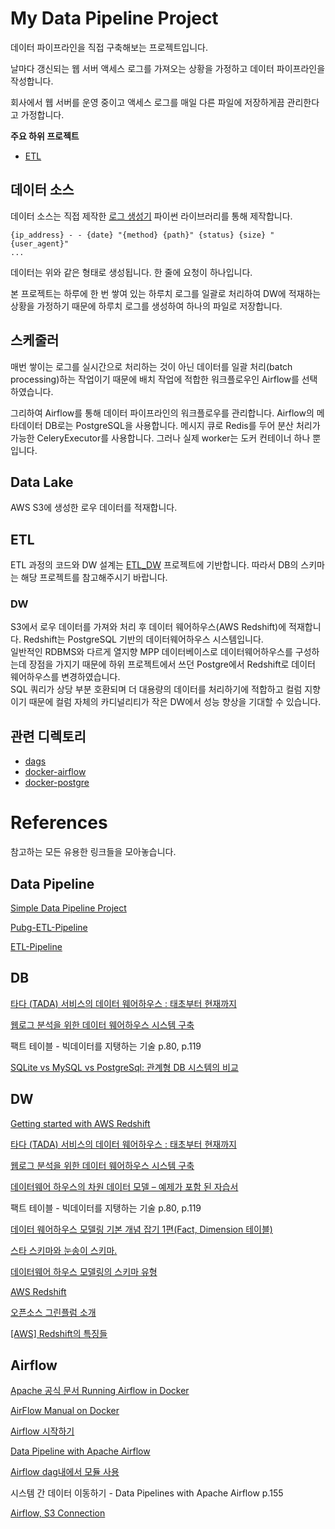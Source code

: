 # My Data Pipeline Project
데이터 파이프라인을 직접 구축해보는 프로젝트입니다.

날마다 갱신되는 웹 서버 액세스 로그를 가져오는 상황을 가정하고 데이터 파이프라인을 작성합니다.

회사에서 웹 서버를 운영 중이고 액세스 로그를 매일 다른 파일에 저장하게끔 관리한다고 가정합니다. 

**주요 하위 프로젝트**
- [ETL](https://github.com/yangju0411/etl_dw)

## 데이터 소스
데이터 소스는 직접 제작한 [로그 생성기](https://github.com/yangju0411/log_generator) 파이썬 라이브러리를 통해 제작합니다.

```
{ip_address} - - {date} "{method} {path}" {status} {size} "{user_agent}"
...
```
데이터는 위와 같은 형태로 생성됩니다. 한 줄에 요청이 하나입니다.

본 프로젝트는 하루에 한 번 쌓여 있는 하루치 로그를 일괄로 처리하여 DW에 적재하는 상황을 가정하기 때문에 하루치 로그를 생성하여 하나의 파일로 저장합니다.

## 스케줄러
매번 쌓이는 로그를 실시간으로 처리하는 것이 아닌 데이터를 일괄 처리(batch processing)하는 작업이기 때문에 배치 작업에 적합한 워크플로우인 Airflow를 선택하였습니다. 

그리하여 Airflow를 통해 데이터 파이프라인의 워크플로우를 관리합니다. Airflow의 메타데이터 DB로는 PostgreSQL을 사용합니다. 메시지 큐로 Redis를 두어 분산 처리가 가능한 CeleryExecutor를 사용합니다. 그러나 실제 worker는 도커 컨테이너 하나 뿐입니다.


## Data Lake
AWS S3에 생성한 로우 데이터를 적재합니다. 

## ETL
ETL 과정의 코드와 DW 설계는 [ETL_DW](https://github.com/yangju0411/etl_dw) 프로젝트에 기반합니다. 따라서 DB의 스키마는 해당 프로젝트를 참고해주시기 바랍니다.

### DW
S3에서 로우 데이터를 가져와 처리 후 데이터 웨어하우스(AWS Redshift)에 적재합니다. 
Redshift는 PostgreSQL 기반의 데이터웨어하우스 시스템입니다.<br>
일반적인 RDBMS와 다르게 열지향 MPP 데이터베이스로 데이터웨어하우스를 구성하는데 장점을 가지기 때문에 하위 프로젝트에서 쓰던 Postgre에서 Redshift로 데이터 웨어하우스를 변경하였습니다.<br>
SQL 쿼리가 상당 부분 호환되며 더 대용량의 데이터를 처리하기에 적합하고 컬럼 지향이기 때문에 컬럼 자체의 카디널리티가 작은 DW에서 성능 향상을 기대할 수 있습니다.


## 관련 디렉토리
- [dags](/docker_airflow/dags/)
- [docker-airflow](/docker_airflow/)
- [docker-postgre](/docker_postgre/)

# References
참고하는 모든 유용한 링크들을 모아놓습니다.

## Data Pipeline
[Simple Data Pipeline Project](https://github.com/yansfil/grab-data-world)

[Pubg-ETL-Pipeline](https://github.com/danielgyu/Pubg-ETL-Pipeline)

[ETL-Pipeline](https://github.com/renatootescu/ETL-pipeline)

## DB
[타다 (TADA) 서비스의 데이터 웨어하우스 : 태초부터 현재까지](https://speakerdeck.com/vcnc/tada-tada-seobiseuyi-deiteo-weeohauseu-taecobuteo-hyeonjaeggaji?slide=29)

[웹로그 분석을 위한 데이터 웨어하우스 시스템 구축](http://koreascience.kr/article/CFKO201035751420664.page?&lang=ko)

팩트 테이블 - 빅데이터를 지탱하는 기술 p.80, p.119

[SQLite vs MySQL vs PostgreSql: 관계형 DB 시스템의 비교](https://smoh.tistory.com/370)

## DW
[Getting started with AWS Redshift](https://docs.aws.amazon.com/redshift/latest/gsg/getting-started.html)

[타다 (TADA) 서비스의 데이터 웨어하우스 : 태초부터 현재까지](https://speakerdeck.com/vcnc/tada-tada-seobiseuyi-deiteo-weeohauseu-taecobuteo-hyeonjaeggaji?slide=29)

[웹로그 분석을 위한 데이터 웨어하우스 시스템 구축](http://koreascience.kr/article/CFKO201035751420664.page?&lang=ko)

[데이터웨어 하우스의 차원 데이터 모델 – 예제가 포함 된 자습서](https://ko.myservername.com/dimensional-data-model-data-warehouse-tutorial-with-examples)

팩트 테이블 - 빅데이터를 지탱하는 기술 p.80, p.119

[데이터 웨어하우스 모델링 기본 개념 잡기 1편(Fact, Dimension 테이블)](https://datalibrary.tistory.com/43)

[스타 스키마와 눈송이 스키마.](https://snowturtle93.github.io/posts/%EC%8A%A4%ED%83%80-%EC%8A%A4%ED%82%A4%EB%A7%88%EC%99%80-%EB%88%88%EC%86%A1%EC%9D%B4-%EC%8A%A4%ED%82%A4%EB%A7%88/)

[데이터웨어 하우스 모델링의 스키마 유형](https://ko.myservername.com/schema-types-data-warehouse-modeling-star-snowflake-schema)

[AWS Redshift](https://mktg-apac.s3-ap-southeast-1.amazonaws.com/AWS+Summit+Online+Korea/Track5_Session5_Data+Lake+%ED%99%98%EA%B2%BD%EC%97%90%EC%84%9C+Amazon+Redshift+Spectrum%EC%9D%84+%EC%9D%B4%EC%9A%A9%ED%95%9C+%EB%8C%80%EB%9F%89+%EB%8D%B0%EC%9D%B4%ED%84%B0+%ED%99%9C%EC%9A%A9+-+%EC%8A%A4%EB%A7%88%ED%8A%B8%ED%8C%A9%ED%86%A0%EB%A6%AC+%EC%9B%A8%EC%96%B4%ED%95%98%EC%9A%B0%EC%8A%A4+%EA%B5%AC%EC%B6%95+%EC%82%AC%EB%A1%80+%EC%86%8C%EA%B0%9C.pdf)

[오픈소스 그린플럼 소개](http://www.itdaily.kr/news/articleView.html?idxno=89798)

[[AWS] Redshift의 특징들](https://jaemunbro.medium.com/aws-redshift-%EA%B8%B0%EC%B4%88%EC%A7%80%EC%8B%9D-987aedcb2830)

## Airflow
[Apache 공식 문서 Running Airflow in Docker](https://airflow.apache.org/docs/apache-airflow/stable/start/docker.html)

[AirFlow Manual on Docker](https://dorumugs.tistory.com/entry/AirFlow-Manual-on-Docker-stage-install)

[Airflow 시작하기](https://lsjsj92.tistory.com/631)

[Data Pipeline with Apache Airflow](https://github.com/K9Ns/data-pipelines-with-apache-airflow)

[Airflow dag내에서 모듈 사용](https://myohyun.tistory.com/318)

시스템 간 데이터 이동하기 - Data Pipelines with Apache Airflow p.155

[Airflow, S3 Connection](https://hevodata.com/learn/airflow-s3-connection/)